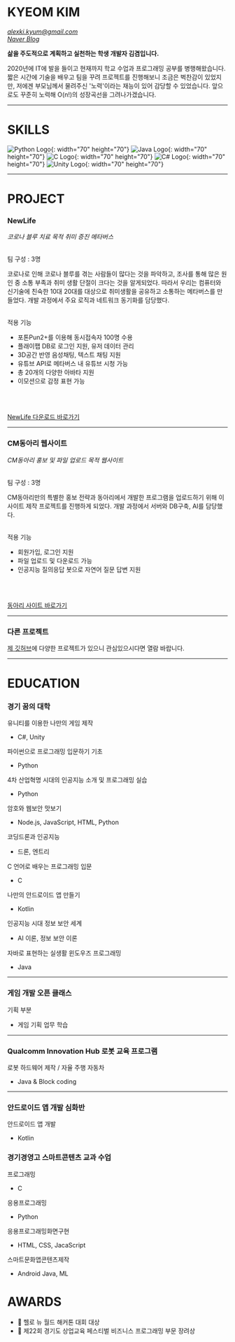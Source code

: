 # KYEOM KIM
*alexki.kyum@gmail.com* <br>
*[Naver Blog](https://blog.naver.com/kimkyum0110)*

**삶을 주도적으로 계획하고 실천하는 학생 개발자 김겸입니다.**

2020년에 IT에 발을 들이고 현재까지 학교 수업과 프로그래밍 공부를 병행해왔습니다.
짧은 시간에 기술을 배우고 팀을 꾸려 프로젝트를 진행해보니 조금은 벅찬감이 있었지만, 저에겐 부모님께서 물려주신 '노력'이라는 재능이 있어 감당할 수 있었습니다.
앞으로도 꾸준히 노력해 O(n!)의 성장곡선을 그려나가겠습니다.

* * *

# SKILLS

![Python Logo](/Images/Python.png){: width="70" height="70"}
![Java Logo](/Images/Java.png){: width="70" height="70"}
![C Logo](/Images/C.png){: width="70" height="70"}
![C# Logo](/Images/Csharp.png){: width="70" height="70"}
![Unity Logo](/Images/Unity.png){: width="70" height="70"}

* * *

# PROJECT

### NewLife

*코로나 블루 치료 목적 취미 증진 메타버스*
<br>
<br>

팀 구성 : 3명

코로나로 인해 코로나 블루를 겪는 사람들이 많다는 것을 파악하고, 조사를 통해 많은 원인 중 소통 부족과 취미 생활 단절이 크다는 것을 알게되었다.
따라서 우리는 컴퓨터와 신기술에 친숙한 10대 20대를 대상으로 취미생활을 공유하고 소통하는 메타버스를 만들었다.
개발 과정에서 주요 로직과 네트워크 동기화를 담당했다.
<br>
<br>

적용 기능
- 포톤Pun2+를 이용해 동시접속자 100명 수용
- 플래이팹 DB로 로그인 지원, 유저 데이터 관리
- 3D공간 반영 음성채팅, 텍스트 채팅 지원
- 유튜브 API로 메타버스 내 유튜브 시청 가능
- 총 20개의 다양한 아바타 지원
- 이모션으로 감정 표현 가능
<br>
<br>

[NewLife 다운로드 바로가기](https://khuoo.itch.io/new-life-beta1-5)


* * *


### CM동아리 웹사이트

*CM동아리 홍보 및 파일 업로드 목적 웹사이트*
<br>
<br>

팀 구성 : 3명

CM동아리만의 특별한 홍보 전략과 동아리에서 개발한 프로그램을 업로드하기 위해 이 사이트 제작 프로젝트를 진행하게 되었다. 
개발 과정에서 서버와 DB구축, AI를 담당했다.
<br>
<br>

적용 기능
- 회원가입, 로그인 지원
- 파일 업로드 및 다운로드 가능
- 인공지능 질의응답 봇으로 자연어 질문 답변 지원
<br>
<br>

[동아리 사이트 바로가기](http://gyounggicm.co.kr)


* * *


### 다른 프로젝트

[제 깃허브](https://github.com/rlarua04)에 다양한 프로젝트가 있으니 관심있으시다면 열람 바랍니다.

* * *

# EDUCATION 

### 경기 꿈의 대학

유니티를 이용한 나만의 게임 제작
- C#, Unity

파이썬으로 프로그래밍 입문하기 기초
- Python

4차 산업혁명 시대의 인공지능 소개 및 프로그래밍 실습
- Python

암호와 웹보안 맛보기
- Node.js, JavaScript, HTML, Python

코딩드론과 인공지능
- 드론, 엔트리

C 언어로 배우는 프로그래밍 입문
- C

나만의 안드로이드 앱 만들기
- Kotlin

인공지능 시대 정보 보안 세계
- AI 이론, 정보 보안 이론

자바로 표현하는 실생활 윈도우즈 프로그래밍
- Java
* * *

### 게임 개발 오픈 클래스

기획 부분
- 게임 기획 업무 학습

* * *

### Qualcomm Innovation Hub 로봇 교육 프로그램

로봇 하드웨어 제작 / 자율 주행 자동차
- Java & Block coding

* * *

### 안드로이드 앱 개발 심화반

안드로이드 앱 개발
- Kotlin

### 경기경영고 스마트콘텐츠 교과 수업

프로그래밍
- C

응용프로그래밍
- Python

응용프로그래밍화면구현
- HTML, CSS, JacaScript

스마트문화앱콘텐츠제작
- Android Java, ML


# AWARDS

- 🥇 헬로 뉴 월드 해커톤 대회 대상
- 🎉 제22회 경기도 상업교육 페스티벌 비즈니스 프로그래밍 부문 장려상
